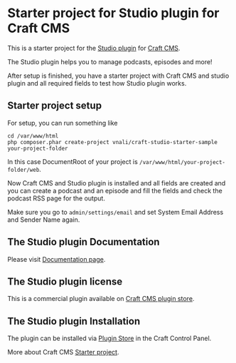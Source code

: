 # Starter project for Studio plugin for Craft CMS

This is a starter project for the [Studio plugin](https://github.com/vnali/craft-studio) for [Craft CMS](https://craftcms.com).

The Studio plugin helps you to manage podcasts, episodes and more!

After setup is finished, you have a starter project with Craft CMS and studio plugin and all required fields to test how Studio plugin works.

## Starter project setup

For setup, you can run something like

```
cd /var/www/html
php composer.phar create-project vnali/craft-studio-starter-sample your-project-folder
```

In this case DocumentRoot of your project is `/var/www/html/your-project-folder/web`.

Now Craft CMS and Studio plugin is installed and all fields are created and you can create a podcast and an episode and fill the fields and check the podcast RSS page for the output.

Make sure you go to `admin/settings/email` and set System Email Address and Sender Name again.

## The Studio plugin Documentation
Please visit [Documentation page](https://github.com/vnali/studio-plugin-docs/blob/main/README.md).

## The Studio plugin license
This is a commercial plugin available on [Craft CMS plugin store](https://plugins.craftcms.com/studio?craft4).

## The Studio plugin Installation
The plugin can be installed via [Plugin Store](https://plugins.craftcms.com/studio?craft4) in the Craft Control Panel.

More about Craft CMS [Starter project](https://craftcms.com/knowledge-base/using-the-starter-project).